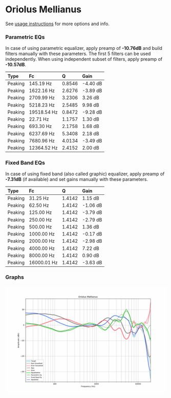 # Oriolus Mellianus
See [usage instructions](https://github.com/jaakkopasanen/AutoEq#usage) for more options and info.

### Parametric EQs
In case of using parametric equalizer, apply preamp of **-10.76dB** and build filters manually
with these parameters. The first 5 filters can be used independently.
When using independent subset of filters, apply preamp of **-10.57dB**.

| Type    | Fc          |      Q | Gain     |
|:--------|:------------|:-------|:---------|
| Peaking | 145.19 Hz   | 0.8546 | -4.40 dB |
| Peaking | 1622.16 Hz  | 2.6276 | -3.89 dB |
| Peaking | 2709.99 Hz  | 3.2306 | 3.26 dB  |
| Peaking | 5218.23 Hz  | 2.5485 | 9.98 dB  |
| Peaking | 19518.54 Hz | 0.8472 | -9.28 dB |
| Peaking | 22.71 Hz    | 1.1757 | 1.30 dB  |
| Peaking | 693.30 Hz   | 2.1758 | 1.68 dB  |
| Peaking | 6237.69 Hz  | 5.3408 | 2.18 dB  |
| Peaking | 7680.96 Hz  | 4.0134 | -3.49 dB |
| Peaking | 12364.52 Hz | 2.4152 | 2.00 dB  |

### Fixed Band EQs
In case of using fixed band (also called graphic) equalizer, apply preamp of **-7.31dB**
(if available) and set gains manually with these parameters.

| Type    | Fc          |      Q | Gain     |
|:--------|:------------|:-------|:---------|
| Peaking | 31.25 Hz    | 1.4142 | 1.15 dB  |
| Peaking | 62.50 Hz    | 1.4142 | -1.06 dB |
| Peaking | 125.00 Hz   | 1.4142 | -3.79 dB |
| Peaking | 250.00 Hz   | 1.4142 | -2.79 dB |
| Peaking | 500.00 Hz   | 1.4142 | 1.36 dB  |
| Peaking | 1000.00 Hz  | 1.4142 | -0.17 dB |
| Peaking | 2000.00 Hz  | 1.4142 | -2.98 dB |
| Peaking | 4000.00 Hz  | 1.4142 | 7.22 dB  |
| Peaking | 8000.00 Hz  | 1.4142 | 0.90 dB  |
| Peaking | 16000.01 Hz | 1.4142 | -3.63 dB |

### Graphs
![](./Oriolus%20Mellianus.png)